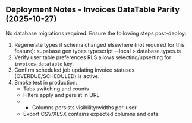## Deployment Notes - Invoices DataTable Parity (2025-10-27)

No database migrations required. Ensure the following steps post-deploy:

1. Regenerate types if schema changed elsewhere (not required for this feature):
   supabase gen types typescript --local > database.types.ts
2. Verify user table preferences RLS allows selecting/upserting for `invoices.datatable` key.
3. Confirm scheduled job updating invoice statuses (OVERDUE/SCHEDULED) is active.
4. Smoke test in production:
   - Tabs switching and counts
   - Filters apply and persist in URL
   - + Columns persists visibility/widths per-user
   - Export CSV/XLSX contains expected columns and data


